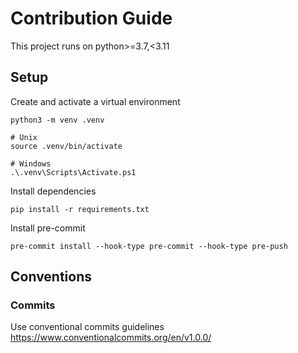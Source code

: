 # Contribution Guide

This project runs on python>=3.7,<3.11

## Setup

Create and activate a virtual environment

```shell
python3 -m venv .venv

# Unix
source .venv/bin/activate

# Windows
.\.venv\Scripts\Activate.ps1
```

Install dependencies

```shell
pip install -r requirements.txt
```

Install pre-commit

```shell
pre-commit install --hook-type pre-commit --hook-type pre-push
```

## Conventions

### Commits

Use conventional commits guidelines https://www.conventionalcommits.org/en/v1.0.0/

